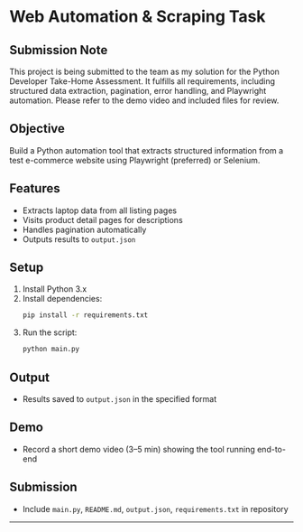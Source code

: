 # Web Automation & Scraping Task

## Submission Note
This project is being submitted to the team as my solution for the Python Developer Take-Home Assessment. It fulfills all requirements, including structured data extraction, pagination, error handling, and Playwright automation. Please refer to the demo video and included files for review.

## Objective
Build a Python automation tool that extracts structured information from a test e-commerce website using Playwright (preferred) or Selenium.

## Features
- Extracts laptop data from all listing pages
- Visits product detail pages for descriptions
- Handles pagination automatically
- Outputs results to `output.json`

## Setup
1. Install Python 3.x
2. Install dependencies:
   ```bash
   pip install -r requirements.txt
   ```
3. Run the script:
   ```bash
   python main.py
   ```

## Output
- Results saved to `output.json` in the specified format

## Demo
- Record a short demo video (3–5 min) showing the tool running end-to-end

## Submission
- Include `main.py`, `README.md`, `output.json`, `requirements.txt` in repository

---